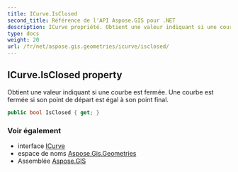 ```yaml
---
title: ICurve.IsClosed
second_title: Référence de l'API Aspose.GIS pour .NET
description: ICurve propriété. Obtient une valeur indiquant si une courbe est fermée. Une courbe est fermée si son point de départ est égal à son point final.
type: docs
weight: 20
url: /fr/net/aspose.gis.geometries/icurve/isclosed/
---
```

## ICurve.IsClosed property

Obtient une valeur indiquant si une courbe est fermée. Une courbe est fermée si son point de départ est égal à son point final.

```csharp
public bool IsClosed { get; }
```

### Voir également

* interface [ICurve](../)
* espace de noms [Aspose.Gis.Geometries](../../icurve/)
* Assemblée [Aspose.GIS](../../../)


